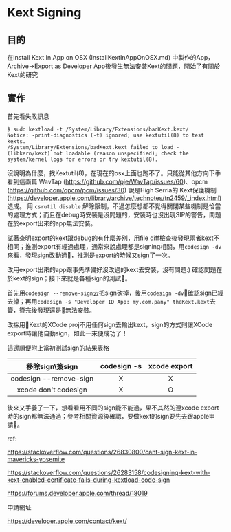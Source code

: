 # Kext Signing

## 目的
在Install Kext In App on OSX (InstallKextInAppOnOSX.md) 中製作的App，Archive->Export as Developer App後發生無法安裝Kext的問題，開始了有關於Kext的研究

## 實作
首先看失敗訊息
```
$ sudo kextload -t /System/Library/Extensions/badKext.kext/
Notice: -print-diagnostics (-t) ignored; use kextutil(8) to test kexts.
/System/Library/Extensions/badKext.kext failed to load - (libkern/kext) not loadable (reason unspecified); check the system/kernel logs for errors or try kextutil(8).
```
沒說明為什麼，找Kextutil(8)，在現在的osx上面也跑不了。只能從其他方向下手
看到這兩篇 WavTap (https://github.com/pje/WavTap/issues/60)、opcm (https://github.com/opcm/pcm/issues/30) 說是High Serria的 Kext保護機制(https://developer.apple.com/library/archive/technotes/tn2459/_index.html) 造成。
用 `csrutil disable` 解除限制，不過怎麼想都不覺得關閉某些機制是恰當的處理方式；而且在debug時安裝是沒問題的，安裝時也沒出現SIP的警告，問題在於export出來的app無法安裝。

試著查明export的kext跟debug的有什麼差別，用file diff檢查後發現兩者kext不相同；推測export有經過處理，通常來說處理都是signing相關，用`codesign -dv`來看，發現sign改動過，推測是export的時候又sign了一次。

改用export出來的app跟事先準備好沒改過的kext去安裝，沒有問題:)
確認問題在於kext的sign；接下來就是各種sign的測試。

首先用`codesign --remove-sign`去把sign砍掉，後用`codesign -dv`確認sign已經去掉；再用`codesign -s "Developer ID App: my.com.pany" theKext.kext`去簽，簽完後發現還是無法安裝。

改採用Kext的XCode proj不用任何sign去輸出kext，sign的方式則讓XCode export時讓他自動sign，如此一來便成功了！

這邊順便附上當初測試sign的結果表格

|     移除sign\簽sign    | codesign -s | xcode export |
|:----------------------:|:-----------:|:------------:|
| codesign --remove-sign |      X      |       X      |
|  xcode don't codesign  |      X      |       O      |



後來又手養了一下，想看看用不同的sign能不能過，果不其然的連xcode export時的sign都無法通過；參考相關資源後確認，要做kext的sign要先去跟apple申請。

ref: 

https://stackoverflow.com/questions/26830800/cant-sign-kext-in-mavericks-yosemite

https://stackoverflow.com/questions/26283158/codesigning-kext-with-kext-enabled-certificate-fails-during-kextload-code-sign

https://forums.developer.apple.com/thread/18019


申請網址

https://developer.apple.com/contact/kext/

